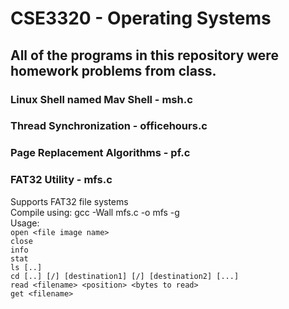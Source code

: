 # CSE3320 - Operating Systems
## All of the programs in this repository were homework problems from class.

### Linux Shell named Mav Shell - msh.c  
### Thread Synchronization - officehours.c  
### Page Replacement Algorithms - pf.c  
### FAT32 Utility - mfs.c  
  Supports FAT32 file systems  
  Compile using: gcc -Wall mfs.c -o mfs -g  
  Usage:  
  `open <file image name>`  
  `close`  
  `info`  
  `stat`  
  `ls [..]`  
  `cd [..] [/] [destination1] [/] [destination2] [...]`  
  `read <filename> <position> <bytes to read>`  
  `get <filename>`  
